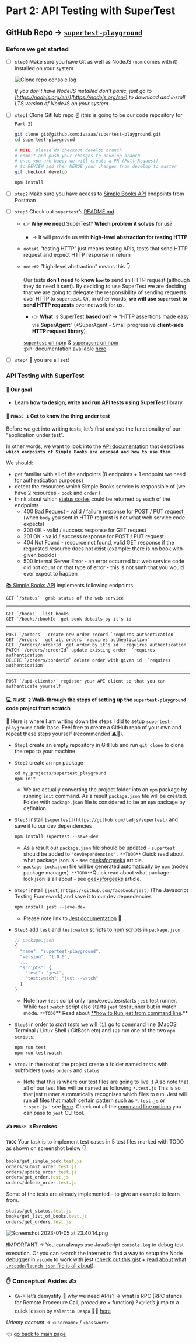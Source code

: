 # Part 2: API Testing with SuperTest

## GitHub Repo → [`supertest-playground`](https://github.com/ivaaaa/supertest-playground)

### Before we get started

- [ ]  `step0` Make sure you have Git as well as NodeJS (`npm` comes with it) installed on your system
    
    ![Clone repo console log](/assets/part2/Part2_1.png)
    
    *If you don’t have NodeJS installed don’t panic, just go to [https://nodejs.org/en/](https://nodejs.org/en/) to download and install LTS version of NodeJS on your system.* 
- [ ]  `step1` Clone GitHub repo :point_up: (this is going to be our code repository for `Part 2`)
    
    ```bash
    git clone git@github.com:ivaaaa/supertest-playground.git
    cd supertest-playground 
    
    # NOTE: please do checkout develop branch 
    # commit and push your changes to develop branch 
    # once you are happy we will create a PR (Pull Request)
    # to REVIEW and then MERGE your changes from develop to master 
    git checkout develop 
    
    npm install
    ```
- [ ]  `step2` Make sure you have access to [Simple Books API](https://github.com/vdespa/introduction-to-postman-course/blob/main/simple-books-api.md)  endpoints from Postman
- [ ]  `step3` Check out `supertest`’s  [README.md](https://github.com/ladjs/supertest#readme)
    - 👉 **Why we need** SuperTest? **Which problem it solves** for us? 
    
      - → It will provide us with **high-level abstraction for testing HTTP** 
    
    - `note#1` “testing HTTP” just means testing APIs, tests that send HTTP request and expect HTTP response in return
    
    - `note#2` ”high-level abstraction” means this 👇
    
      Our tests **don’t** **need** to **know `how` to** send an HTTP request (although they do need it sent). By deciding to use SuperTest we are deciding that we are going to delegate the responsibility of sending requests over HTTP to `supertest`. Or, in other words, **we will use `supertest` to send HTTP requests** over network for us.
    
      - 👉 **What** is SuperTest **based on**? → “HTTP assertions made easy via **SuperAgent**”  (*SuperAgent - Small progressive **client-side HTTP request library**)
    
      [`supertest` on npm](https://www.npmjs.com/package/supertest) & [`superagent` on npm](https://www.npmjs.com/package/superagent)   
      :pin: documentation available [here](https://ladjs.github.io/superagent/) 
- [ ]  `step4` 🎉 you are all set!

### API Testing with SuperTest

#### 🎯 Our goal

- Learn **how to design, write and run API tests** **using SuperTest** library

#### 👀 `PHASE 1` **Get to know the thing under test**

Before we get into writing tests, let’s first analyse the functionality of our “application under test”. 

In other words, we want to look into the [API documentation](https://github.com/vdespa/introduction-to-postman-course/blob/main/simple-books-api.md) that describes **`which endpoints of Simple Books are exposed and how to use them`** 

We should: 
- get familiar with all of the endpoints (8 endpoints + 1 endpoint we need for authentication purposes)
- detect the resources which Simple Books service is responsible of (we have 2 resources - `book` and `order` )
- think about which [status codes](https://www.w3.org/Protocols/HTTP/HTRESP.html) could be returned by each of the endpoints
    - 400 Bad Request - valid / failure response for POST / PUT request (when `body` you sent in HTTP request is not what web service code expects)
    - 200 OK - valid / success response for GET request
    - 201 OK - valid / success response for POST / PUT request
    - 404 Not Found - resource not found, valid GET response if the requested resource does not exist (example: there is no book with given bookId)
    - 500 Internal Server Error - an error occurred but web service code did not count on that type of error - this is not smth that you would ever expect to happen
    
[📚 Simple Books API](https://github.com/vdespa/introduction-to-postman-course/blob/main/simple-books-api.md) implements following endpoints

  ```
  GET `/status`  grab status of the web service 
  ```

  ---

  ```
  GET `/books`  list books 
  GET `/books/:bookId` get book details by it’s id 
  ```
  ---

  ```
  POST `/orders`  create new order record `requires authentication`
  GET `/orders`  get all orders `requires authentication`
  GET `/orders/:orderId` get order by it’s id  `requires authentication`
  PATCH `/orders/:orderId` update existing order  `requires authentication`
  DELETE `/orders/:orderId` delete order with given id  `requires authentication`
  ```

  ---

  ```
  POST `/api-clients/` register your API client so that you can authenticate yourself
  ```

#### 💻 `PHASE 2` **Walk-through the steps of setting up the `supertest-playground` code project from scratch**

📌 Here is where I am writing down the steps I did to setup `supertest-playground` code base. Feel free to create a GitHub repo of your own and repeat these steps yourself (recommended ⚠️🙏).

- `Step1` create an empty repository in GitHub and run `git clone` to clone the repo to your machine 
- `Step2` create an `npm` package 

  ```jsx
  cd my_projects/supertest_playground
  npm init 
  ```
  - We are actually converting the project folder into an `npm` package by running `init` command. As a result `package.json` file will be created. Folder with `package.json` file is considered to be an `npm` package by definition.
- `Step3` install `[supertest](https://github.com/ladjs/supertest)` and save it to our dev dependencies 
  ```jsx
  npm install supertest --save-dev
  ```
     - As a result our `package.json` file should be updated - `supertest` should be added to `"devDependencies"` . `**TODO**` Quick read about what package.json is - see [geeksforgeeks](https://www.geeksforgeeks.org/node-js-package-json/) article.
     - `package-lock.json` file will be generated automatically by `npm` (node’s package manager). `**TODO**`Quick read about what package-lock.json is all about - see [geeksforgeeks](https://www.geeksforgeeks.org/difference-between-package-json-and-package-lock-json-files/) article.
- `Step4`  install `[jest](https://github.com/facebook/jest)`  (The Javascript Testing Framework) and save it to our dev dependencies
  ```jsx
  npm install jest --save-dev 
  ```
  - Please note link to [Jest documentation](https://jestjs.io/docs/getting-started) 📌
- `Step5` add `test` and `test:watch` scripts to [npm scripts](https://docs.npmjs.com/cli/v9/using-npm/scripts) in `package.json` 
  ```jsx
  // package.json
  {
    "name": "supertest-playground",
    "version": "1.0.0",
    ...
    "scripts": {
      "test": "jest",
      "test:watch": "jest --watch"
    }
  }
  ```
  - Note how `test` script only runs/executes/starts `jest` test runner. While `test:watch` script also starts `jest` test runner but in watch mode. `**TODO`** Read about [**how to Run jest from command line](https://jestjs.io/docs/cli#running-from-the-command-line).** 
- `Step6` in order to *start tests* we will `(1)` go to command line (MacOS Terminal / Linux Shell / GitBash etc) and `(2)` run one of the two `npm scripts`:   
  ```jsx
  npm run test 
  npm run test:watch
  ```
- `Step7` in the root of the project create a folder named `tests` with subfolders `books` `orders` and `status`
  - Note that this is where our test files are going to live :) Also note that all of our test files will be named as following `*.test.js` This is so that jest runner automatically recognises which files to run. Jest will run all files that match certain pattern such as `*.test.js` or `*.spec.js` - see [here](https://jestjs.io/docs/configuration#testregex-string--arraystring). Check out all the [command line options](https://jestjs.io/docs/cli) you can pass to `jest` CLI tool.

#### ✍️ `PHASE 3` **Exercises**

**`TODO`** Your task is to implement test cases in 5 test files marked with TODO as shown on screenshot below 👇 
  ```jsx
  books/get_single_book.test.js
  orders/submit_order.test.js
  orders/update_order.test.js
  orders/get_order.test.js
  orders/delete_order.test.js
  ```

Some of the tests are already implemented - to give an example to learn from. 

  ```jsx
  status/get_status.test.js
  books/get_list_of_books.test.js
  orders/get_orders.test.js
  ```

  ![Screenshot 2023-01-05 at 23.40.14.png](/assets/part2/Part2_2.png)

❗IMPORTANT → You can always use JavaScript `console.log` to debug test execution. Or you can search the internet to find a way to setup the Node debugger in `vscode` to work with jest ([check out this gist](https://gist.github.com/jherax/231b2dda7f9cce20e13f4590594fdb70) + [read about what `.vscode/launch.json` file is all about](https://code.visualstudio.com/docs/editor/debugging#_launch-configurations)).

### ✋ Conceptual Asides ✍️

- `CA-M`  let’s demystify 🔎 why we need APIs? → what is RPC (RPC stands for Remote Procedure Call, procedure = function) ? 👉let’s jump to a quick lesson by `Valentin Despa` 🧑‍🏫 [here](https://www.youtube.com/watch?v=MdaGuP6-bKs)

*Udemy account* → `<username>` / `<password>`  

:point_left: [go back to main page](../README.md)
